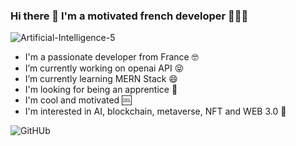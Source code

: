 ### Hi there 👋 I'm a motivated french developer 🧔🏻‍♂️

<!--
**AurelienGEORGES/AurelienGEORGES** is a ✨ _special_ ✨ repository because its `README.md` (this file) appears on your GitHub profile.

Here are some ideas to get you started:
![alt text](https://github.com/AurelienGEORGES/AurelienGEORGES/blob/main/photo_CV.jpg?raw=true)

- 🔭 I’m currently working on AI
- 🌱 I’m currently learning ...
- 👯 I’m looking to collaborate on ...
- 🤔 I’m looking for help with ...
- 💬 Ask me about ...
- 📫 How to reach me: ...
- 😄 Pronouns: ...
- ⚡ Fun fact: ...
-->

![Artificial-Intelligence-5](https://github.com/AurelienGEORGES/AurelienGEORGES/assets/91632616/b96b62fe-89b8-418c-bcd2-fa9f6d534d3f)

- I'm a passionate developer from France 🤓 
- I’m currently working on openai API 😝
- I’m currently learning MERN Stack 😄
- I'm looking for being an apprentice 🤩
- I'm cool and motivated 🆒
- I'm interested in AI, blockchain, metaverse, NFT and WEB 3.0 🦉

![GitHUb](https://github.com/AurelienGEORGES/AurelienGEORGES/assets/91632616/589dd648-b8db-4185-a91c-3c095b1e63e3)
 
